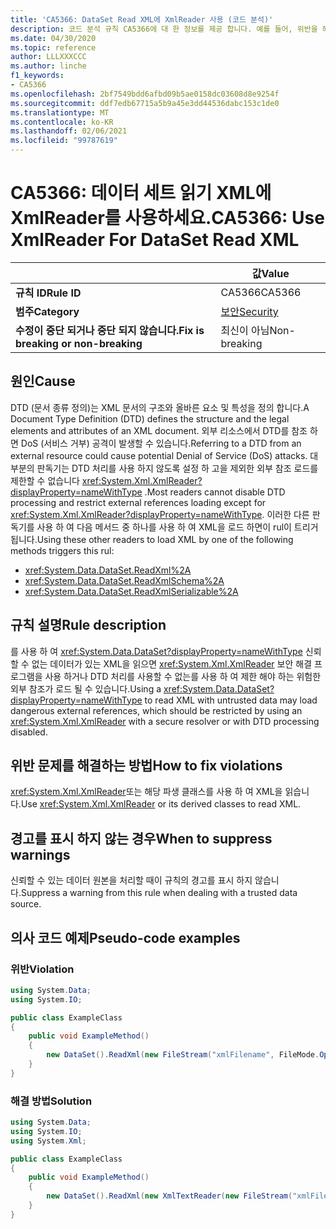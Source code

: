 ```yaml
---
title: 'CA5366: DataSet Read XML에 XmlReader 사용 (코드 분석)'
description: 코드 분석 규칙 CA5366에 대 한 정보를 제공 합니다. 예를 들어, 위반을 해결 하는 방법, 위반 하는 경우를 포함 합니다.
ms.date: 04/30/2020
ms.topic: reference
author: LLLXXXCCC
ms.author: linche
f1_keywords:
- CA5366
ms.openlocfilehash: 2bf7549bdd6afbd09b5ae0158dc03608d8e9254f
ms.sourcegitcommit: ddf7edb67715a5b9a45e3dd44536dabc153c1de0
ms.translationtype: MT
ms.contentlocale: ko-KR
ms.lasthandoff: 02/06/2021
ms.locfileid: "99787619"
---
```

# <a name="ca5366-use-xmlreader-for-dataset-read-xml"></a><span data-ttu-id="e8364-103">CA5366: 데이터 세트 읽기 XML에 XmlReader를 사용하세요.</span><span class="sxs-lookup"><span data-stu-id="e8364-103">CA5366: Use XmlReader For DataSet Read XML</span></span>

| | <span data-ttu-id="e8364-104">값</span><span class="sxs-lookup"><span data-stu-id="e8364-104">Value</span></span> |
|-|-|
| <span data-ttu-id="e8364-105">**규칙 ID**</span><span class="sxs-lookup"><span data-stu-id="e8364-105">**Rule ID**</span></span> |<span data-ttu-id="e8364-106">CA5366</span><span class="sxs-lookup"><span data-stu-id="e8364-106">CA5366</span></span>|
| <span data-ttu-id="e8364-107">**범주**</span><span class="sxs-lookup"><span data-stu-id="e8364-107">**Category**</span></span> |[<span data-ttu-id="e8364-108">보안</span><span class="sxs-lookup"><span data-stu-id="e8364-108">Security</span></span>](security-warnings.md)|
| <span data-ttu-id="e8364-109">**수정이 중단 되거나 중단 되지 않습니다.**</span><span class="sxs-lookup"><span data-stu-id="e8364-109">**Fix is breaking or non-breaking**</span></span> |<span data-ttu-id="e8364-110">최신이 아님</span><span class="sxs-lookup"><span data-stu-id="e8364-110">Non-breaking</span></span>|

## <a name="cause"></a><span data-ttu-id="e8364-111">원인</span><span class="sxs-lookup"><span data-stu-id="e8364-111">Cause</span></span>

<span data-ttu-id="e8364-112">DTD (문서 종류 정의)는 XML 문서의 구조와 올바른 요소 및 특성을 정의 합니다.</span><span class="sxs-lookup"><span data-stu-id="e8364-112">A Document Type Definition (DTD) defines the structure and the legal elements and attributes of an XML document.</span></span> <span data-ttu-id="e8364-113">외부 리소스에서 DTD를 참조 하면 DoS (서비스 거부) 공격이 발생할 수 있습니다.</span><span class="sxs-lookup"><span data-stu-id="e8364-113">Referring to a DTD from an external resource could cause potential Denial of Service (DoS) attacks.</span></span> <span data-ttu-id="e8364-114">대부분의 판독기는 DTD 처리를 사용 하지 않도록 설정 하 고을 제외한 외부 참조 로드를 제한할 수 없습니다 <xref:System.Xml.XmlReader?displayProperty=nameWithType> .</span><span class="sxs-lookup"><span data-stu-id="e8364-114">Most readers cannot disable DTD processing and restrict external references loading except for <xref:System.Xml.XmlReader?displayProperty=nameWithType>.</span></span> <span data-ttu-id="e8364-115">이러한 다른 판독기를 사용 하 여 다음 메서드 중 하나를 사용 하 여 XML을 로드 하면이 rul이 트리거됩니다.</span><span class="sxs-lookup"><span data-stu-id="e8364-115">Using these other readers to load XML by one of the following methods triggers this rul:</span></span>

- <xref:System.Data.DataSet.ReadXml%2A>
- <xref:System.Data.DataSet.ReadXmlSchema%2A>
- <xref:System.Data.DataSet.ReadXmlSerializable%2A>

## <a name="rule-description"></a><span data-ttu-id="e8364-116">규칙 설명</span><span class="sxs-lookup"><span data-stu-id="e8364-116">Rule description</span></span>

<span data-ttu-id="e8364-117">를 사용 하 여 <xref:System.Data.DataSet?displayProperty=nameWithType> 신뢰할 수 없는 데이터가 있는 XML을 읽으면 <xref:System.Xml.XmlReader> 보안 해결 프로그램을 사용 하거나 DTD 처리를 사용할 수 없는를 사용 하 여 제한 해야 하는 위험한 외부 참조가 로드 될 수 있습니다.</span><span class="sxs-lookup"><span data-stu-id="e8364-117">Using a <xref:System.Data.DataSet?displayProperty=nameWithType> to read XML with untrusted data may load dangerous external references, which should be restricted by using an <xref:System.Xml.XmlReader> with a secure resolver or with DTD processing disabled.</span></span>

## <a name="how-to-fix-violations"></a><span data-ttu-id="e8364-118">위반 문제를 해결하는 방법</span><span class="sxs-lookup"><span data-stu-id="e8364-118">How to fix violations</span></span>

<span data-ttu-id="e8364-119"><xref:System.Xml.XmlReader>또는 해당 파생 클래스를 사용 하 여 XML을 읽습니다.</span><span class="sxs-lookup"><span data-stu-id="e8364-119">Use <xref:System.Xml.XmlReader> or its derived classes to read XML.</span></span>

## <a name="when-to-suppress-warnings"></a><span data-ttu-id="e8364-120">경고를 표시 하지 않는 경우</span><span class="sxs-lookup"><span data-stu-id="e8364-120">When to suppress warnings</span></span>

<span data-ttu-id="e8364-121">신뢰할 수 있는 데이터 원본을 처리할 때이 규칙의 경고를 표시 하지 않습니다.</span><span class="sxs-lookup"><span data-stu-id="e8364-121">Suppress a warning from this rule when dealing with a trusted data source.</span></span>

## <a name="pseudo-code-examples"></a><span data-ttu-id="e8364-122">의사 코드 예제</span><span class="sxs-lookup"><span data-stu-id="e8364-122">Pseudo-code examples</span></span>

### <a name="violation"></a><span data-ttu-id="e8364-123">위반</span><span class="sxs-lookup"><span data-stu-id="e8364-123">Violation</span></span>

```csharp
using System.Data;
using System.IO;

public class ExampleClass
{
    public void ExampleMethod()
    {
        new DataSet().ReadXml(new FileStream("xmlFilename", FileMode.Open));
    }
}
```

### <a name="solution"></a><span data-ttu-id="e8364-124">해결 방법</span><span class="sxs-lookup"><span data-stu-id="e8364-124">Solution</span></span>

```csharp
using System.Data;
using System.IO;
using System.Xml;

public class ExampleClass
{
    public void ExampleMethod()
    {
        new DataSet().ReadXml(new XmlTextReader(new FileStream("xmlFilename", FileMode.Open)));
    }
}
```
